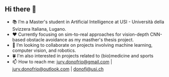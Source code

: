 ## Hi there 👋

<!-- **JuryAndrea/JuryAndrea** is a ✨ _special_ ✨ repository because its `README.md` (this file) appears on your GitHub profile. -->

- 📚 I’m a Master's student in Artificial Intelligence at USI - Università della Svizzera Italiana, Lugano.
- ♥️ Currently focusing on sim-to-real approaches for vision-depth CNN-based obstacle avoidance as my masther's thesis project.
- 👯 I’m looking to collaborate on projects involving machine learning, computer vision, and robotics.
- 🍀 I'm also interested in projects related to (bio)medicine and sports 
- 📫 How to reach me: jury.donofrio@gmail.com | jury.donofrio@outlook.com | donofj@usi.ch

